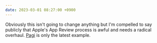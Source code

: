 ```yaml
---
date: 2023-03-01 08:27:00 +0900
---
```


Obviously this isn't going to change anything but I'm compelled to say publicly that Apple's App Review process is awful and needs a radical overhaul. [Pagi](https://lucas.love/blog/pagi-app-store) is only the latest example.
